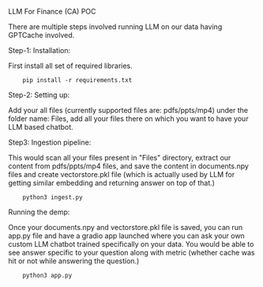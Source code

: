 LLM For Finance (CA) POC


There are multiple steps involved running LLM on our data having GPTCache involved.

Step-1: Installation:

First install all set of required libraries.

```
    pip install -r requirements.txt
```

Step-2: Setting up:

Add your all files (currently supported files are: pdfs/ppts/mp4) under the folder name: Files, add all your files there on which you want to have your LLM based chatbot.


Step3: Ingestion pipeline:

This would scan all your files present in "Files" directory, extract our content from pdfs/ppts/mp4 files, and save the content in documents.npy files and create vectorstore.pkl file (which is actually used by LLM for getting similar embedding and returning answer on top of that.)

```
    python3 ingest.py
```

Running the demp:

Once your documents.npy and vectorstore.pkl file is saved, you can run app.py file and have a gradio app launched where you can ask your own custom LLM chatbot trained specifically on your data. You would be able to see answer specific to your question along with metric (whether cache was hit or not while answering the question.)


```
    python3 app.py
```

